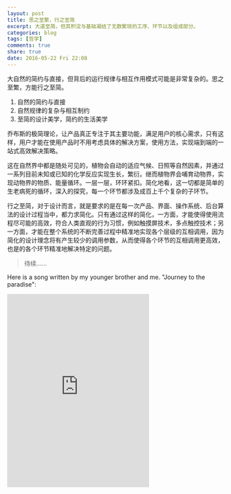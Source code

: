 ```yaml
---
layout: post
title: 思之至繁，行之至简
excerpt: 大道至简，但其积淀与基础凝结了无数繁琐的工序、环节以及组成部分。
categories: blog
tags: [哲学]
comments: true
share: true
date: 2016-05-22 Fri 22:08
---
```


大自然的简约与直接，但背后的运行规律与相互作用模式可能是非常复杂的。思之至繁，方能行之至简。

1. 自然的简约与直接
2. 自然规律的复杂与相互制约
3. 至简的设计美学，简约的生活美学

乔布斯的极简理论，让产品真正专注于其主要功能，满足用户的核心需求，只有这样，用户才能在使用产品时不用考虑具体的解决方案，使用方法，实现端到端的一站式高效解决策略。

这在自然界中都是随处可见的，植物会自动的适应气候、日照等自然因素，并通过一系列目前未知或已知的化学反应实现生长，繁衍。继而植物界会哺育动物界，实现动物界的物质、能量循环。一层一层，环环紧扣。简化地看，这一切都是简单的生老病死的循环，深入的探究，每一个环节都涉及成百上千个复杂的子环节。

行之至简，对于设计而言，就是要求的是在每一次产品、界面、操作系统、后台算法的设计过程当中，都力求简化。只有通过这样的简化，一方面，才能使得使用流程尽可能的高效，符合人类直观的行为习惯，例如触摸屏技术，多点触控技术；另一方面，才能在整个系统的不断完善过程中精准地实现各个层级的互相调用，因为简化的设计理念将有产生较少的调用参数，从而使得各个环节的互相调用更高效，也是的各个环节精准地解决特定的问题。

> 待续……

Here is a song written by my younger brother and me. "Journey to the paradise":

<iframe frameborder="no" border="0" marginwidth="0" marginheight="0" width=330 height=450 src="http://music.163.com/outchain/player?type=1&id=34761604&auto=1&height=430">
</iframe>
